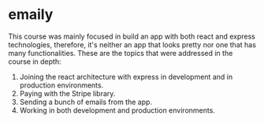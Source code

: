 # emaily

This course was mainly focused in build an app with both react and express technologies, therefore, it's neither an app that looks pretty nor one that has many functionalities. 
These are the topics that were addressed in the course in depth:
1. Joining the react architecture with express in development and in production environments.
2. Paying with the Stripe library.
3. Sending a bunch of emails from the app.
4. Working in both development and production environments.

